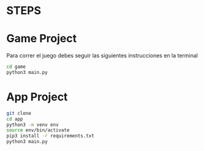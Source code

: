 # STEPS

# Game Project

Para correr el juego debes seguir las siguientes instrucciones en la terminal

```sh
cd game
python3 main.py
```
# App Project

```sh
git clone
cd app
python3 -m venv env
source env/bin/activate
pip3 install -r requirements.txt
python3 main.py
```